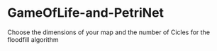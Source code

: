 # GameOfLife-and-PetriNet

Choose the dimensions of your map and the number of Cicles for the floodfill algorithm
